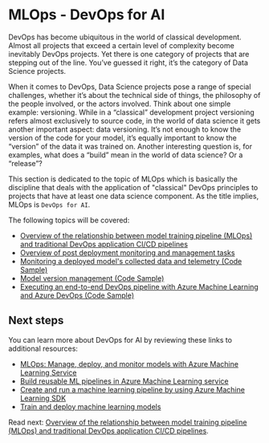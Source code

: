 # MLOps - DevOps for AI

DevOps has become ubiquitous in the world of classical development. Almost all projects that exceed a certain level of complexity become inevitably DevOps projects. Yet there is one category of projects that are stepping out of the line. You’ve guessed it right, it’s the category of Data Science projects.

When it comes to DevOps, Data Science projects pose a range of special challenges, whether it’s about the technical side of things, the philosophy of the people involved, or the actors involved. Think about one simple example: versioning. While in a “classical” development project versioning refers almost exclusively to source code, in the world of data science it gets another important aspect: data versioning. It’s not enough to know the version of the code for your model, it’s equally important to know the “version” of the data it was trained on. Another interesting question is, for examples, what does a “build” mean in the world of data science? Or a “release”?

This section is dedicated to the topic of MLOps which is basically the discipline that deals with the application of "classical" DevOps principles to projects that have at least one data science component. As the title implies, MLOps is `DevOps for AI`. 

The following topics will be covered:

- [Overview of the relationship between model training pipeline (MLOps) and traditional DevOps application CI/CD pipelines](./mlops-and-devops/README.md)
- [Overview of post deployment monitoring and management tasks](./post-deployment-monitoring-and-management/README.md)
- [Monitoring a deployed model's collected data and telemetry (Code Sample)](./monitoring-data-and-telemetry-code-sample.md)
- [Model version management (Code Sample)](./model-version-management-code-sample.md)
- [Executing an end-to-end DevOps pipeline with Azure Machine Learning and Azure DevOps (Code Sample)](./e2e-pipeline-code-sample.md)

## Next steps

You can learn more about DevOps for AI by reviewing these links to additional resources:

- [MLOps: Manage, deploy, and monitor models with Azure Machine Learning Service](https://docs.microsoft.com/azure/machine-learning/service/concept-model-management-and-deployment)
- [Build reusable ML pipelines in Azure Machine Learning service](https://docs.microsoft.com/azure/machine-learning/service/concept-ml-pipelines)
- [Create and run a machine learning pipeline by using Azure Machine Learning SDK](https://docs.microsoft.com/azure/machine-learning/service/how-to-create-your-first-pipeline)
- [Train and deploy machine learning models](https://docs.microsoft.com/azure/devops/pipelines/targets/azure-machine-learning)

Read next: [Overview of the relationship between model training pipeline (MLOps) and traditional DevOps application CI/CD pipelines](./mlops-and-devops/README.md).
